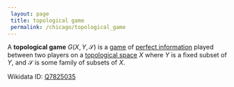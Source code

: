 ```yaml
---
 layout: page
 title: topological game
 permalink: /chicago/topological_game
---
```

A **topological game** $G(X, Y, \mathcal S)$ is a [game](https://mathgloss.github.io/MathGloss/game) of [perfect information](https://mathgloss.github.io/MathGloss/perfect_information) played between two players on a [topological space](https://mathgloss.github.io/MathGloss/topological_space) $X$ where $Y$ is a fixed subset of $Y$, and $\mathcal S$ is some family of subsets of $X$. 

Wikidata ID: [Q7825035](https://www.wikidata.org/wiki/Q7825035)